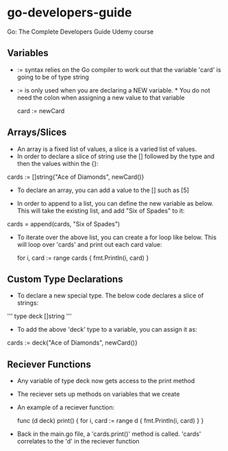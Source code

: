 # go-developers-guide

Go: The Complete Developers Guide Udemy course

## Variables
* := syntax relies on the Go compiler to work out that the variable 'card' is going to be of type string
* := is only used when you are declaring a NEW variable. * You do not need the colon when assigning a new value to that variable

  card := newCard

## Arrays/Slices
* An array is a fixed list of values, a slice is a varied list of values.
* In order to declare a slice of string use the [] followed by the type and then the values within the {}:

cards := []string{"Ace of Diamonds", newCard()}


* To declare an array, you can add a value to the [] such as [5]


* In order to append to a list, you can define the new variable as below. This will take the existing list, and add "Six of Spades" to it:

cards = append(cards, "Six of Spades")


* To iterate over the above list, you can create a for loop like below. This will loop over 'cards' and print out each card value:

	for i, card := range cards {
		fmt.Println(i, card)
	}


## Custom Type Declarations
* To declare a new special type. The below code declares a slice of strings:

'''
type deck []string
'''

* To add the above 'deck' type to a variable, you can assign it as:

cards := deck{"Ace of Diamonds", newCard()}


## Reciever Functions
* Any variable of type deck now gets access to the print method
* The reciever sets up methods on variables that we create
* An example of a reciever function:

  func (d deck) print() {
  	for i, card := range d {
  		fmt.Println(i, card)
  	}
  }

* Back in the main.go file, a 'cards.print()' method is called. 'cards' correlates to the 'd' in the reciever function